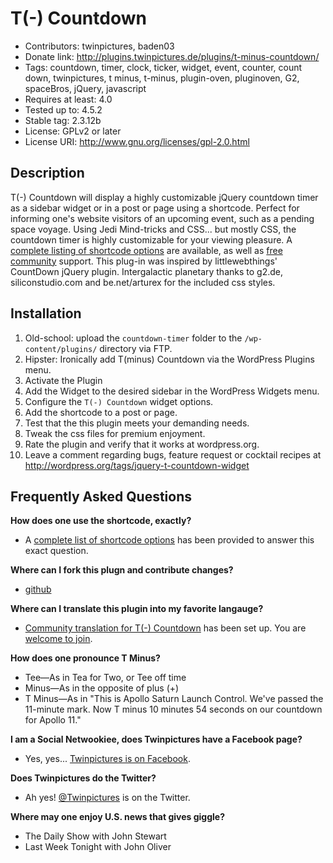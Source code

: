 T(-) Countdown
==============
* Contributors: twinpictures, baden03
* Donate link: http://plugins.twinpictures.de/plugins/t-minus-countdown/
* Tags: countdown, timer, clock, ticker, widget, event, counter, count down, twinpictures, t minus, t-minus, plugin-oven, pluginoven, G2, spaceBros, jQuery, javascript
* Requires at least: 4.0
* Tested up to: 4.5.2
* Stable tag: 2.3.12b
* License: GPLv2 or later
* License URI: http://www.gnu.org/licenses/gpl-2.0.html

Description
-----------
T(-) Countdown will display a highly customizable jQuery countdown timer as a sidebar widget or in a post or page using a shortcode. Perfect for informing one's website visitors of an upcoming event, such as a pending space voyage. Using Jedi Mind-tricks and CSS... but mostly CSS, the countdown timer is highly customizable for your viewing pleasure. A <a href='http://plugins.twinpictures.de/plugins/t-minus-countdown/documentation/'>complete listing of shortcode options</a> are available, as well as <a href='http://wordpress.org/support/plugin/jquery-t-countdown-widget'>free community</a> support. This plug-in was inspired by littlewebthings' CountDown jQuery plugin. Intergalactic planetary thanks to g2.de, siliconstudio.com and be.net/arturex for the included css styles.

Installation
------------
1. Old-school: upload the `countdown-timer` folder to the `/wp-content/plugins/` directory via FTP.
1. Hipster: Ironically add T(minus) Countdown via the WordPress Plugins menu.
1. Activate the Plugin
1. Add the Widget to the desired sidebar in the WordPress Widgets menu.
1. Configure the `T(-) Countdown` widget options.
1. Add the shortcode to a post or page.
1. Test that the this plugin meets your demanding needs.
1. Tweak the css files for premium enjoyment.
1. Rate the plugin and verify that it works at wordpress.org.
1. Leave a comment regarding bugs, feature request or cocktail recipes at http://wordpress.org/tags/jquery-t-countdown-widget

Frequently Asked Questions
--------------------------
<b>How does one use the shortcode, exactly?</b>
* A <a href='http://plugins.twinpictures.de/plugins/t-minus-countdown/documentation/'>complete list of shortcode options</a> has been provided to answer this exact question.

<b>Where can I fork this plugn and contribute changes?</b>
* <a href='http://github.com/baden03/t-minus-countdown'>github</a>

<b>Where can I translate this plugin into my favorite langauge?</b>
* <a href='http://translate.twinpictures.de/projects/t-countdown'>Community translation for T(-) Countdown</a> has been set up. You are <a href='http://translate.twinpictures.de/wordpress/wp-login.php?action=register'>welcome to join</a>.

<b>How does one pronounce T Minus?</b>
* Tee&mdash;As in Tea for Two, or Tee off time
* Minus&mdash;As in the opposite of plus (+)
* T Minus&mdash;As in "This is Apollo Saturn Launch Control. We've passed the 11-minute mark. Now T minus 10 minutes 54 seconds on our countdown for Apollo 11."

<b>I am a Social Netwookiee, does Twinpictures have a Facebook page?</b>
* Yes, yes... <a href='http://www.facebook.com/twinpictures'>Twinpictures is on Facebook</a>.

<b>Does Twinpictures do the Twitter?</b>
* Ah yes! <a href='http://twitter.com/#!/twinpictures'>@Twinpictures</a> is on the Twitter.

<b>Where may one enjoy U.S. news that gives giggle?</b>
* The Daily Show with John Stewart
* Last Week Tonight with John Oliver
